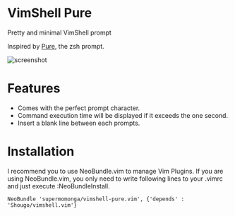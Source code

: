# VimShell Pure

Pretty and minimal VimShell prompt

Inspired by [Pure](https://github.com/sindresorhus/wakeup), the zsh prompt.

![screenshot](https://raw.github.com/supermomonga/vimshell-wakeup.vim/master/screenshot.png)


# Features

* Comes with the perfect prompt character.
* Command execution time will be displayed if it exceeds the one second.
* Insert a blank line between each prompts.


# Installation

I recommend you to use NeoBundle.vim to manage Vim Plugins.
If you are using NeoBundle.vim, you only need to write following lines to your .vimrc and just execute :NeoBundleInstall.

    NeoBundle 'supermomonga/vimshell-pure.vim', {'depends' : 'Shougo/vimshell.vim'}



